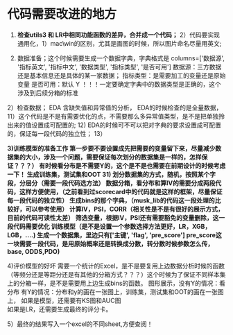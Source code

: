 # 代码需要改进的地方


1) **检查utils3 和 LR中相同功能函数的差异，合并成一个代码；**
2）代码要实现通用化，1）mac\win的区别，尤其是画图的时候，所以图片命名尽量用英文;



1) 数据准备；这个时候需要生成一个数据字典，字典格式是
columns=['数据源', '指标英文', '指标中文', '数据类型', '指标类型', '是否可用']
数据源：三方数据还是基本信息还是具体的某一家数据；
指标类型：是需要加工的变量还是原始变量
是否可用：默认 Y
！！！一定要确定字典中的数据类型是正确的，这个涉及到后续分箱的标准

2）检查数据；
EDA 含缺失值和异常值的分析，
EDA的时候检查的是全量数据，11）这个代码是不是有需要优化的点，不需要那么多异常值类型，是不是把单独拎出来的值设置成可配置的;
                       12) EDA的时候可不可以把对字典的要求设置成可配置的，保证每一段代码的独立性；
                       13）


**3)训练模型的准备工作
 第一步要不要设置成先把需要的变量留下来，尽量减少数据集的大小，涉及一个问题，需要保证每次划分的数据集是一样的，怎样保证？？？）
  有时候看分布是不需要Y的，这个是不是也需要在前期设计的时候考虑一下！
  生成训练集，测试集和OOT 31) 划分数据集的方式，随机，按照某个字段，分层分（需要一段代码选方法）
  数据分箱，看分布和算IV的需要分成两段代码，这样方便使用，（之前看到过scorecard中的代码就是这样的框架，尽量保证每一段代码的独立性）
  生成bins的那个字典，（musk_lib的代码这一段处理的比较好，可以参考使用）
  计算IV，PSI，CORR（相关性是不是有很好的展示方式，目前的代码可读性太差）
  筛选变量，根据IV，PSI还有需要豁免的变量删除，这一段代码需要优化
  训练模型（是不是设置一个参数选择方法更好，LR，XGB，LGB，....)
  生成一个数据集，里边只有['主键', 'flag', 'pre_score']  pre_score这一块需要一段代码，是用原始概率还是转换成分数，转分数时候参数怎么传，base, ODDS,PDO)**
  
4)评价模型的好坏
   需要一个统计的Excel，是不是要复用上边数据分析时候的函数（等频分还是等距分还是有其他的分箱方式？？？）这个时候为了保证不同样本集上的分箱一样，是不是需要用上边生成bins的函数。
   图形展示，没有Y的情况：看分布
           有Y的情况：分布和y的画在一张图上，训练集，测试集和OOT的画在一张图上，
		   如果是模型，还需要有KS图和AUC图  
		   如果是LR，还需要生成最终的评分卡。

5）最终的结果写入一个excel的不同sheet,方便查阅！




